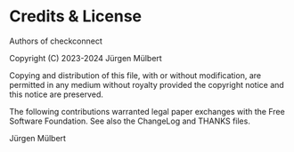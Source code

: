 # Credits & License

Authors of checkconnect

Copyright (C) 2023-2024 Jürgen Mülbert

Copying and distribution of this file, with or without modification, are
permitted in any medium without royalty provided the copyright notice and this
notice are preserved.

The following contributions warranted legal paper exchanges with the Free
Software Foundation. See also the ChangeLog and THANKS files.

Jürgen Mülbert
